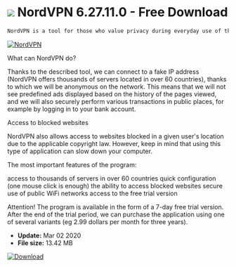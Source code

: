 # ![](https://cdn.softexe.net/static/icon/9/nordvpn-8279.png) NordVPN 6.27.11.0 - Free Download

```sh
NordVPN is a tool for those who value privacy during everyday use of the Internet.
```
[![NordVPN](https://gallery.dpcdn.pl/imgc/Tools/90940/g_-_420x350_1.5_-_x28c3d76f-51f7-4f02-93dc-c59873b3e58d.jpg)](https://softexe.net/win/security-privacy/data-protection/nordvpn:hbga.html)

What can NordVPN do?
 
 Thanks to the described tool, we can connect to a fake IP address (NordVPN offers thousands of servers located in over 60 countries), thanks to which we will be anonymous on the network. This means that we will not see predefined ads displayed based on the history of the pages viewed, and we will also securely perform various transactions in public places, for example by logging in to your bank account.
 
 Access to blocked websites
 
 NordVPN also allows access to websites blocked in a given user's location due to the applicable copyright law. However, keep in mind that using this type of application can slow down your computer.
 
 The most important features of the program:
 
 access to thousands of servers in over 60 countries
 quick configuration (one mouse click is enough)
 the ability to access blocked websites
 secure use of public WiFi networks
 access to the free trial version
 
 Attention! 
 The program is available in the form of a 7-day free trial version. After the end of the trial period, we can purchase the application using one of several variants (eg 2.99 dollars per month for three years).


- **Update:** Mar 02 2020
- **File size:** 13.42 MB

[![Download](https://cdn.softexe.net/static/img/download.png)](https://softexe.net/win/security-privacy/data-protection/nordvpn:hbga.html)

